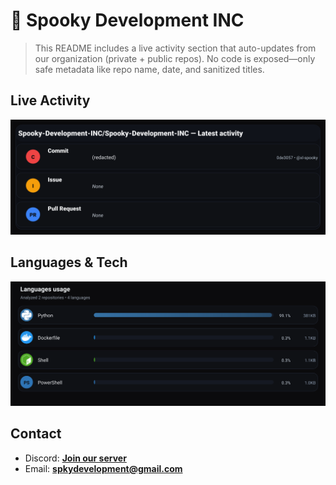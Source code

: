 # 👻 Spooky Development INC

> This README includes a live activity section that auto-updates from our organization (private + public repos). No code is exposed—only safe metadata like repo name, date, and sanitized titles.

## Live Activity
![Repo Snapshot](./assets/repo-snapshot.svg?v=6a2aafd02c)

## Languages & Tech
![Languages Usage](./assets/languages.svg?v=0cbaf8de8f)

## Contact
- Discord: **[Join our server](https://discord.gg/XYspZgEEJb)**
- Email: **spkydevelopment@gmail.com**

